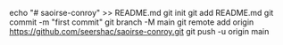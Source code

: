 echo "# saoirse-conroy" >> README.md
git init
git add README.md
git commit -m "first commit"
git branch -M main
git remote add origin https://github.com/seershac/saoirse-conroy.git
git push -u origin main
